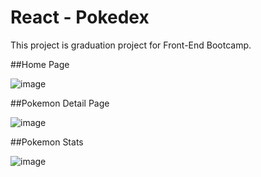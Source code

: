 # React - Pokedex

This project is graduation project for Front-End Bootcamp.

##Home Page

![image](https://user-images.githubusercontent.com/96242012/185763658-48cfae74-9cd9-4d6f-8d9a-29e83e9d2303.png)

##Pokemon Detail Page

![image](https://user-images.githubusercontent.com/96242012/185763714-ebc1e694-c37c-4b92-81d8-7caca41ee56a.png)

##Pokemon Stats

![image](https://user-images.githubusercontent.com/96242012/185763740-af0ff862-176e-43ed-8f7c-157fa29cf92e.png)



